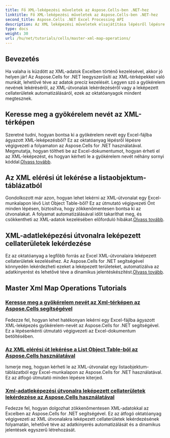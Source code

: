 ```yaml
---
title: Fő XML-leképezési műveletek az Aspose.Cells-ben .NET-hez
linktitle: Fő XML-leképezési műveletek az Aspose.Cells-ben .NET-hez
second_title: Aspose.Cells .NET Excel Processing API
description: Az XML leképezési műveletek elsajátítása lépésről lépésre bemutatott útmutatókkal. Könnyedén lekérheti a gyökérelemeket, lekérdezhet XML-útvonalakat és leképezheti a cellaterületeket Excel-fájlokban.
type: docs
weight: 30
url: /hu/net/tutorials/cells/master-xml-map-operations/
---
```

## Bevezetés

Ha valaha is küzdött az XML-adatok Excelben történő kezelésével, akkor jó helyen jár! Az Aspose.Cells for .NET leegyszerűsíti az XML-térképekkel való munkát, lehetővé téve az adatok precíz kezelését. Legyen szó a gyökérelem nevének lekéréséről, az XML-útvonalak lekérdezéséről vagy a leképezett cellaterületek automatizálásáról, ezek az oktatóanyagok mindent megtesznek.

## Keresse meg a gyökérelem nevét az XML-térképen  
 Szeretné tudni, hogyan bontsa ki a gyökérelem nevét egy Excel-fájlba ágyazott XML-leképezésből? Ez az oktatóanyag lépésről lépésre végigvezeti a folyamaton az Aspose.Cells for .NET használatával. Megmutatja, hogyan töltheti be az Excel-dokumentumot, hogyan érheti el az XML-leképezést, és hogyan kérheti le a gyökérelem nevét néhány sornyi kóddal.[Olvass tovább](./find-root-element-name-from-xml-map/).

## Az XML elérési út lekérése a listaobjektum-táblázatból  
 Gondolkozott már azon, hogyan lehet lekérni az XML-útvonalat egy Excel-munkalapon lévő List Object Table-ből? Ez az útmutató végigvezeti Önt minden lépésen, biztosítva, hogy zökkenőmentesen bontsa ki az útvonalakat. A folyamat automatizálásával időt takaríthat meg, és csökkentheti az XML-adatok kezelésében előforduló hibákat.[Olvass tovább](./retrieve-xml-path-from-list-object-table/).

## XML-adatleképezési útvonalra leképezett cellaterületek lekérdezése  
 Ez az oktatóanyag a legfőbb forrás az Excel XML-útvonalaira leképezett cellaterületek kezeléséhez. Az Aspose.Cells for .NET segítségével könnyedén lekérdezheti ezeket a leképezett területeket, automatizálva az adatkinyerést és lehetővé téve a dinamikus jelentéskészítést.[Olvass tovább](./query-cell-areas-mapped-to-xml-data-map-path/).

## Master Xml Map Operations Tutorials
### [Keresse meg a gyökérelem nevét az Xml-térképen az Aspose.Cells segítségével](./find-root-element-name-from-xml-map/)
Fedezze fel, hogyan lehet hatékonyan lekérni egy Excel-fájlba ágyazott XML-leképezés gyökérelem-nevét az Aspose.Cells for .NET segítségével. Ez a lépésenkénti útmutató végigvezeti az Excel-dokumentum betöltésében.
### [Az XML elérési út lekérése a List Object Table-ból az Aspose.Cells használatával](./retrieve-xml-path-from-list-object-table/)
Ismerje meg, hogyan kérheti le az XML-útvonalat egy listaobjektum-táblázatból egy Excel-munkalapon az Aspose.Cells for .NET használatával. Ez az átfogó útmutató minden lépésre kiterjed.
### [Xml-adatleképezési útvonalra leképezett cellaterületek lekérdezése az Aspose.Cells használatával](./query-cell-areas-mapped-to-xml-data-map-path/)
Fedezze fel, hogyan dolgozhat zökkenőmentesen XML-adatokkal az Excelben az Aspose.Cells for .NET segítségével. Ez az átfogó oktatóanyag végigvezeti az XML útvonalakra leképezett cellaterületek lekérdezésének folyamatán, lehetővé téve az adatkinyerés automatizálását és a dinamikus jelentések egyszerű létrehozását.